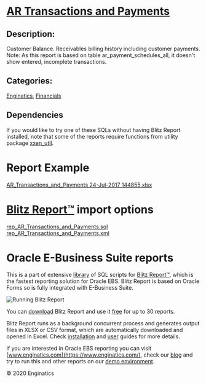 # [AR Transactions and Payments](https://www.enginatics.com/reports/ar-transactions-and-payments/)
## Description: 
Customer Balance. Receivables billing history including customer payments.
Note: As this report is based on table ar_payment_schedules_all, it doesn't show entered, incomplete transactions.
## Categories: 
[Enginatics](https://www.enginatics.com/library/?pg=1&category[]=Enginatics), [Financials](https://www.enginatics.com/library/?pg=1&category[]=Financials)
## Dependencies
If you would like to try one of these SQLs without having Blitz Report installed, note that some of the reports require functions from utility package [xxen_util](https://www.enginatics.com/xxen_util/true).
# Report Example
[AR_Transactions_and_Payments 24-Jul-2017 144855.xlsx](https://www.enginatics.com/example/ar-transactions-and-payments/)
# [Blitz Report™](https://www.enginatics.com/blitz-report/) import options
[rep_AR_Transactions_and_Payments.sql](https://www.enginatics.com/export/ar-transactions-and-payments/)\
[rep_AR_Transactions_and_Payments.xml](https://www.enginatics.com/xml/ar-transactions-and-payments/)
# Oracle E-Business Suite reports

This is a part of extensive [library](https://www.enginatics.com/library/) of SQL scripts for [Blitz Report™](https://www.enginatics.com/blitz-report/), which is the fastest reporting solution for Oracle EBS. Blitz Report is based on Oracle Forms so is fully integrated with E-Business Suite. 

![Running Blitz Report](https://www.enginatics.com/wp-content/uploads/2018/01/Running-blitz-report.png) 

You can [download](https://www.enginatics.com/download/) Blitz Report and use it [free](https://www.enginatics.com/pricing/) for up to 30 reports. 

Blitz Report runs as a background concurrent process and generates output files in XLSX or CSV format, which are automatically downloaded and opened in Excel. Check [installation](https://www.enginatics.com/installation-guide/) and [user](https://www.enginatics.com/user-guide/) guides for more details.

If you are interested in Oracle EBS reporting you can visit [www.enginatics.com](https://www.enginatics.com/), check our [blog](https://www.enginatics.com/blog/) and try to run this and other reports on our [demo environment](http://demo.enginatics.com/).

© 2020 Enginatics